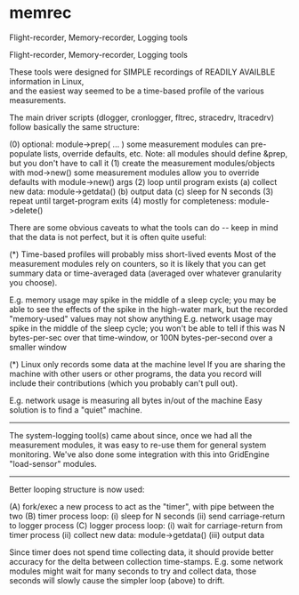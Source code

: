 # memrec
Flight-recorder, Memory-recorder, Logging tools


Flight-recorder, Memory-recorder, Logging tools

These tools were designed for SIMPLE recordings of READILY AVAILBLE information in Linux,  
and the easiest way seemed to be a time-based profile of the various measurements.

The main driver scripts (dlogger, cronlogger, fltrec, stracedrv, ltracedrv) follow basically the same structure:

(0) optional:  module->prep( ... ) 
	some measurement modules can pre-populate lists, override defaults, etc.
	Note: all modules should define &prep, but you don't have to call it
(1) create the measurement modules/objects with mod->new()
	some measurement modules allow you to override defaults with module->new() args
(2) loop until program exists
  (a) collect new data:  module->getdata()
  (b) output data
  (c) sleep for N seconds
(3) repeat until target-program exits
(4) mostly for completeness:  module->delete()

There are some obvious caveats to what the tools can do -- keep in mind that the data is not perfect, but it is often quite useful:  

(*) Time-based profiles will probably miss short-lived events 
Most of the measurement modules rely on counters, so it is likely that you can get summary data or time-averaged data (averaged over whatever granularity you choose).

E.g. memory usage may spike in the middle of a sleep cycle; you may be able to see the effects of the spike in the high-water mark, but the recorded "memory-used" values may not show anything E.g. network usage may spike in the middle of the sleep cycle; you won't be able to tell if this was N bytes-per-sec over that time-window, or 100N bytes-per-second over a smaller window
	
(*) Linux only records some data at the machine level
If you are sharing the machine with other users or other programs, the data you record will include their contributions (which you probably can't pull out).

E.g. network usage is measuring all bytes in/out of the machine Easy solution is to find a "quiet" machine.

----------

The system-logging tool(s) came about since, once we had all the measurement modules, it was easy to re-use them for general system monitoring.  We've also done some integration with this into GridEngine "load-sensor" modules.

----------

Better looping structure is now used:

(A) fork/exec a new process to act as the "timer", with pipe between the two
(B) timer process loop:
   (i) sleep for N seconds
   (ii) send carriage-return to logger process
(C) logger process loop:
   (i) wait for carriage-return from timer process
   (ii) collect new data:  module->getdata()
   (iii) output data

Since timer does not spend time collecting data, it should provide better accuracy for the delta between collection time-stamps.  E.g. some network modules might wait for many seconds to try and collect data, those seconds will slowly cause the simpler loop (above) to drift.
 
